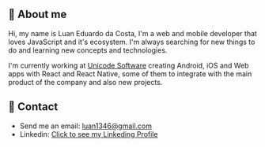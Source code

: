 ## :page_with_curl: About me

Hi, my name is Luan Eduardo da Costa, I'm a web and mobile developer that loves JavaScript and it's ecosystem. I'm always searching for new things to do and learning new concepts and technologies.

I'm currently working at [Unicode Software](https://www.unicodesoftware.com.br/) creating Android, iOS and Web apps with React and React Native, some of them to integrate with the main product of the company and also new projects.

## :e-mail: Contact

- Send me an email: luan1346@gmail.com
- Linkedin: [Click to see my Linkeding Profile](https://www.linkedin.com/in/luan-eduardo-costa-aaab591a7/)
